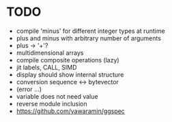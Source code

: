 TODO
====

* compile 'minus' for different integer types at runtime
* plus and minus with arbitrary number of arguments
* plus -> '+'?
* multidimensional arrays
* compile composite operations (lazy)
* jit labels, CALL, SIMD
* display should show internal structure
* conversion sequence <-> bytevector
* (error ...)
* variable does not need value
* reverse module inclusion
* https://github.com/yawaramin/ggspec
